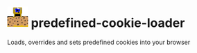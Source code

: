 # ![logo](src/icons/icon48.png) predefined-cookie-loader
Loads, overrides and sets predefined cookies into your browser
